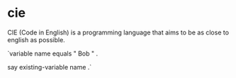 # cie
CIE (Code in English) is a programming language that aims to be as close to english as possible.

`variable name equals " Bob " .

say existing-variable name .`
